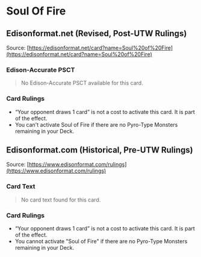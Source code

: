 # Soul Of Fire

## Edisonformat.net (Revised, Post-UTW Rulings)

Source: [https://edisonformat.net/card?name=Soul%20of%20Fire](https://edisonformat.net/card?name=Soul%20of%20Fire)

### Edison-Accurate PSCT

> No Edison-Accurate PSCT available for this card.

### Card Rulings

*   “Your opponent draws 1 card” is not a cost to activate this card. It is part of the effect.
*   You can't activate Soul of Fire if there are no Pyro-Type Monsters remaining in your Deck.


## Edisonformat.com (Historical, Pre-UTW Rulings)

Source: [https://www.edisonformat.com/rulings](https://www.edisonformat.com/rulings)

### Card Text

> No card text found for this card.

### Card Rulings

*   “Your opponent draws 1 card” is not a cost to activate this card. It is part of the effect.
*   You cannot activate "Soul of Fire" if there are no Pyro-Type Monsters remaining in your Deck.


